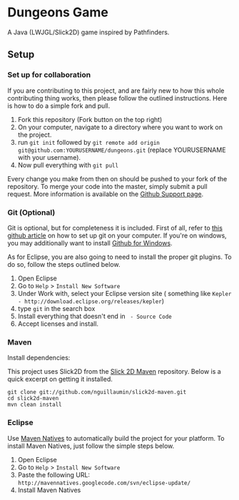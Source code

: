 # Dungeons Game

A Java (LWJGL/Slick2D) game inspired by Pathfinders.

## Setup

### Set up for collaboration

If you are contributing to this project, and are fairly new to how this whole contributing thing works, then please follow the outlined instructions. Here is how to do a simple fork and pull.

1. Fork this repository (Fork button on the top right)
2. On your computer, navigate to a directory where you want to work on the project.
3. run `git init` followed by `git remote add origin git@github.com:YOURUSERNAME/dungeons.git` (replace YOURUSERNAME with your username).
4. Now pull everything with `git pull`

Every change you make from then on should be pushed to your fork of the repository. To merge your code into the master, simply submit a pull request. More information is available on the [Github Support page](https://help.github.com/articles/using-pull-requests).

### Git (Optional)

Git is optional, but for completeness it is included. First of all, refer to [this github article](https://help.github.com/articles/set-up-git) on how to set up git on your computer. If you're on windows, you may additionally want to install [Github for Windows](http://windows.github.com/).

As for Eclipse, you are also going to need to install the proper git plugins. To do so, follow the steps outlined below.

1. Open Eclipse
2. Go to `Help` > `Install New Software`
3. Under Work with, select your Eclipse version site ( something like `Kepler - http://download.eclipse.org/releases/kepler`)
3. type `git` in the search box
4. Install everything that doesn't end in ` - Source Code`
5. Accept licenses and install.

### Maven

Install dependencies:

This project uses Slick2D from the [Slick 2D Maven](https://github.com/nguillaumin/slick2d-maven) repository. Below is a quick excerpt on getting it installed.

```
git clone git://github.com/nguillaumin/slick2d-maven.git
cd slick2d-maven
mvn clean install
```

### Eclipse

Use [Maven Natives](https://code.google.com/p/mavennatives/#Eclipse_Plugin) to automatically build the project for your platform. To install Maven Natives, just follow the simple steps below.

1. Open Eclipse
2. Go to `Help` > `Install New Software`
3. Paste the following URL: `http://mavennatives.googlecode.com/svn/eclipse-update/`
4. Install Maven Natives
